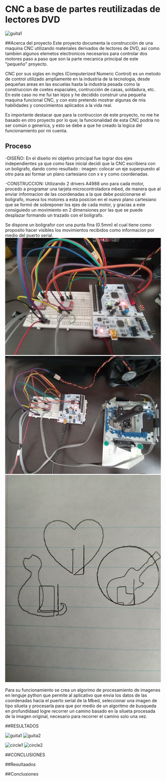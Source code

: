 # CNC a base de partes reutilizadas de lectores DVD
![guita1](https://github.com/giovani-s/CNC/blob/main/banner.jpg)

##Acerca del proyecto
Este proyecto documenta la construcción de una maquina CNC utilizando materiales derivados de lectores de DVD, así como tambíen algunos elemetos electronicos necesarios para controlar dos motores paso a paso que son la parte mecanica principal de este "pequeño" proyecto.

CNC por sus siglas en ingles (Computerized  Numeric Control) es un metodo de control utilizado ampliamente en la industria de la tecnologia, desde pequeñas areas en las escuelas hasta la industria pesada como la construccion de coetes espaciales, contrucción de casas, soldadura, etc. En este caso no me fui tan lejos y he decidido construir una pequeña maquina funcional CNC, y con esto pretendo mostrar algunas de mis habilidades y conocimientos aplicados a la vida real.

Es importante destacar que para la contruccion de este proyecto, no me he basado en otro proyecto por lo que; la funcionalidad de esta CNC podría no ser común o generica, y esto se debe a que he creado la logica del funcionamiento por mi cuenta.

## Proceso
-DISEÑO: En el diseño mi objetivo principal fue lograr dos ejes independientes ya que como fase inicial decidi que la CNC escribiera con un boligrafo, dando como resultado :
imagen:
colocar un eje superpuesto al otro para asi formar un plano cartesiano con x e y como coordenadas.

-CONSTRUCCION: Utilizando 2 drivers A4988 uno para cada motor, procedo a programar una tarjeta microcontroladora mbed, de manera que al enviar informacion de las coordenadas a la que debe posicionarse el boligrafo, mueva los motores a esta posicion en el nuevo plano cartesiano que se formó de sobreponer los ejes de cada motor, y gracias a este consiguiedo un movimiento en 2 dimensiones por las que se puede desplazar formando un trazado con el boligrafo.

Se dispone un boligrafor con una punta fina (0.5mm) el cual tiene como proposito hacer visibles los movimientos recibidos como informacion por medio del puerto serial. 
![guita1](https://github.com/giovani-s/CNC/blob/main/protoboard%20con%20drivers%20y%20mbed.jpg)
![guita1](https://github.com/giovani-s/CNC/blob/main/general.jpg)
![guita1](https://github.com/giovani-s/CNC/blob/main/Resultados.jpg)

Para su funcionamiento se crea un algorimo de procesamiento de imagenes en lenguje python que permite al aplicativo que envia los datos de las coordenadas hacia el puerto serial de la Mbed, seleccionar una imagen de tipo silueta y procesarla para que por medio de un algoritmo de busqueda en profundidaad logre recorrer un camino basado en la silueta procesada de la imagen original, necesario para recorrer el camino solo una vez.

##RESULTADOS

![guita1](https://github.com/giovani-s/CNC/blob/main/demo%20guitar1.gif)
![guita2](https://github.com/giovani-s/CNC/blob/main/demo%20guitar2.gif)


![circle1](https://github.com/giovani-s/CNC/blob/main/demo%20circle1.gif)
![circle2](https://github.com/giovani-s/CNC/blob/main/demo%20circle2.gif)

##CONCLUSIONES

##Resultaados

##Conclusiones
